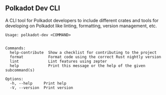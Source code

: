 ## Polkadot Dev CLI

A CLI tool for Polkadot developers to include different crates and tools for developing on Polkadot like linting, formatting, version management, etc.

```
Usage: polkadot-dev <COMMAND>


Commands:
  help-contribute  Show a checklist for contributing to the project
  format           Format code using the correct Rust nightly version
  lint             Lint features using zepter
  help             Print this message or the help of the given subcommand(s)

Options:
  -h, --help     Print help
  -V, --version  Print version
```